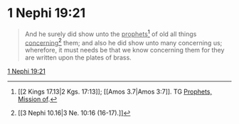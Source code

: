 # 1 Nephi 19:21

> And he surely did show unto the <u>prophets</u>[^a] of old all things <u>concerning</u>[^b] them; and also he did show unto many concerning us; wherefore, it must needs be that we know concerning them for they are written upon the plates of brass.

[1 Nephi 19:21](https://www.churchofjesuschrist.org/study/scriptures/bofm/1-ne/19?lang=eng&id=p21#p21)


[^a]: [[2 Kings 17.13|2 Kgs. 17:13]]; [[Amos 3.7|Amos 3:7]]. TG [Prophets, Mission of](https://www.churchofjesuschrist.org/study/scriptures/tg/prophets-mission-of?lang=eng).
[^b]: [[3 Nephi 10.16|3 Ne. 10:16 (16-17).]]
